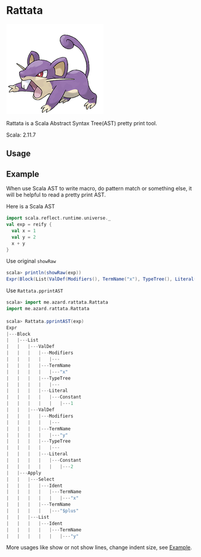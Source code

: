 # Rattata

![Rattata](./Rattata.png)

Rattata is a Scala Abstract Syntax Tree(AST) pretty print tool.

Scala: 2.11.7

## Usage


## Example
When use Scala AST to write macro, do pattern match or something else, it will be helpful to read a pretty print AST.

Here is a Scala AST

``` Scala
import scala.reflect.runtime.universe._
val exp = reify {
  val x = 1
  val y = 2
  x + y
}
```

Use original `showRaw`

``` Scala
scala> println(showRaw(exp))
Expr(Block(List(ValDef(Modifiers(), TermName("x"), TypeTree(), Literal(Constant(1))), ValDef(Modifiers(), TermName("y"), TypeTree(), Literal(Constant(2)))), Apply(Select(Ident(TermName("x")), TermName("$plus")), List(Ident(TermName("y"))))))
```

Use `Rattata.pprintAST`

``` Scala
scala> import me.azard.rattata.Rattata
import me.azard.rattata.Rattata

scala> Rattata.pprintAST(exp)
Expr
|---Block
|   |---List
|   |   |---ValDef
|   |   |   |---Modifiers
|   |   |   |   |---
|   |   |   |---TermName
|   |   |   |   |---"x"
|   |   |   |---TypeTree
|   |   |   |   |---
|   |   |   |---Literal
|   |   |   |   |---Constant
|   |   |   |   |   |---1
|   |   |---ValDef
|   |   |   |---Modifiers
|   |   |   |   |---
|   |   |   |---TermName
|   |   |   |   |---"y"
|   |   |   |---TypeTree
|   |   |   |   |---
|   |   |   |---Literal
|   |   |   |   |---Constant
|   |   |   |   |   |---2
|   |---Apply
|   |   |---Select
|   |   |   |---Ident
|   |   |   |   |---TermName
|   |   |   |   |   |---"x"
|   |   |   |---TermName
|   |   |   |   |---"$plus"
|   |   |---List
|   |   |   |---Ident
|   |   |   |   |---TermName
|   |   |   |   |   |---"y"
```

More usages like show or not show lines, change indent size, see [Example](https://github.com/Azard/Rattata/blob/master/src/main/scala/me/azard/rattata/Example.scala).
